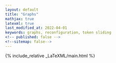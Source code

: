 ```yaml
---
layout: default
title: "Graphs"
mathjax: true
latexml: true
last_modified_at: 2022-04-01
keywords: graphs, reconfiguration, token sliding
<!-- published: false -->
<!--sitemap: false-->
---
```


{% include_relative _LaTeXML/main.html %}


